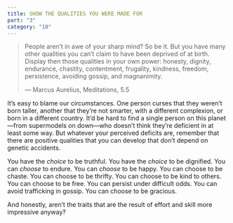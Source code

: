 ```yaml
---
title: SHOW THE QUALITIES YOU WERE MADE FOR
part: "3"
category: "10"
---
```


> People aren’t in awe of your sharp mind? So be it. But you have many other qualities you can’t claim to have been deprived of at birth. Display then those qualities in your own power: honesty, dignity, endurance, chastity, contentment, frugality, kindness, freedom, persistence, avoiding gossip, and magnanimity.
>
> — Marcus Aurelius, Meditations, 5.5

It’s easy to blame our circumstances. One person curses that they weren’t born taller, another that they’re not smarter, with a different complexion, or born in a different country. It’d be hard to find a single person on this planet—from supermodels on down—who doesn’t think they’re deficient in at least some way. But whatever your perceived deficits are, remember that there are positive qualities that you can develop that don’t depend on genetic accidents.

You have the _choice_ to be truthful. You have the _choice_ to be dignified. You can _choose_ to endure. You can _choose_ to be happy. You can choose to be chaste. You can choose to be thrifty. You can choose to be kind to others. You can choose to be free. You can persist under difficult odds. You can avoid trafficking in gossip. You can choose to be gracious.

And honestly, aren’t the traits that are the result of effort and skill more impressive anyway?
